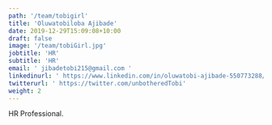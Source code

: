 ```yaml
---
path: '/team/tobigirl'
title: 'Oluwatobiloba Ajibade'
date: 2019-12-29T15:09:08+10:00
draft: false
image: '/team/tobiGirl.jpg'
jobtitle: 'HR'
subtitle: 'HR'
email: ' jibadetobi215@gmail.com '
linkedinurl: ' https://www.linkedin.com/in/oluwatobi-ajibade-550773288/'
twitterurl: ' https://twitter.com/unbotheredTobi'
weight: 2
---
```


<p style='text-align: justify'>
    HR Professional.
</p>
